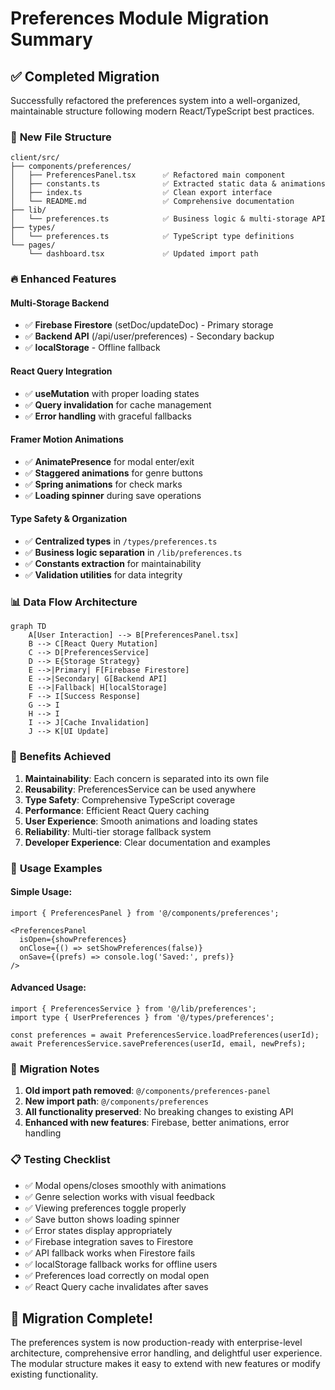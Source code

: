 # Preferences Module Migration Summary

## ✅ **Completed Migration**

Successfully refactored the preferences system into a well-organized, maintainable structure following modern React/TypeScript best practices.

### 📁 **New File Structure**
```
client/src/
├── components/preferences/
│   ├── PreferencesPanel.tsx      ✅ Refactored main component
│   ├── constants.ts              ✅ Extracted static data & animations
│   ├── index.ts                  ✅ Clean export interface
│   └── README.md                 ✅ Comprehensive documentation
├── lib/
│   └── preferences.ts            ✅ Business logic & multi-storage API
├── types/
│   └── preferences.ts            ✅ TypeScript type definitions
└── pages/
    └── dashboard.tsx             ✅ Updated import path
```

### 🔥 **Enhanced Features**

#### **Multi-Storage Backend**
- ✅ **Firebase Firestore** (setDoc/updateDoc) - Primary storage
- ✅ **Backend API** (/api/user/preferences) - Secondary backup  
- ✅ **localStorage** - Offline fallback

#### **React Query Integration**
- ✅ **useMutation** with proper loading states
- ✅ **Query invalidation** for cache management
- ✅ **Error handling** with graceful fallbacks

#### **Framer Motion Animations**
- ✅ **AnimatePresence** for modal enter/exit
- ✅ **Staggered animations** for genre buttons
- ✅ **Spring animations** for check marks
- ✅ **Loading spinner** during save operations

#### **Type Safety & Organization**
- ✅ **Centralized types** in `/types/preferences.ts`
- ✅ **Business logic separation** in `/lib/preferences.ts`
- ✅ **Constants extraction** for maintainability
- ✅ **Validation utilities** for data integrity

### 📊 **Data Flow Architecture**

```mermaid
graph TD
    A[User Interaction] --> B[PreferencesPanel.tsx]
    B --> C[React Query Mutation]
    C --> D[PreferencesService]
    D --> E{Storage Strategy}
    E -->|Primary| F[Firebase Firestore]
    E -->|Secondary| G[Backend API]
    E -->|Fallback| H[localStorage]
    F --> I[Success Response]
    G --> I
    H --> I
    I --> J[Cache Invalidation]
    J --> K[UI Update]
```

### 🎯 **Benefits Achieved**

1. **Maintainability**: Each concern is separated into its own file
2. **Reusability**: PreferencesService can be used anywhere
3. **Type Safety**: Comprehensive TypeScript coverage
4. **Performance**: Efficient React Query caching
5. **User Experience**: Smooth animations and loading states
6. **Reliability**: Multi-tier storage fallback system
7. **Developer Experience**: Clear documentation and examples

### 🚀 **Usage Examples**

#### Simple Usage:
```tsx
import { PreferencesPanel } from '@/components/preferences';

<PreferencesPanel
  isOpen={showPreferences}
  onClose={() => setShowPreferences(false)}
  onSave={(prefs) => console.log('Saved:', prefs)}
/>
```

#### Advanced Usage:
```tsx
import { PreferencesService } from '@/lib/preferences';
import type { UserPreferences } from '@/types/preferences';

const preferences = await PreferencesService.loadPreferences(userId);
await PreferencesService.savePreferences(userId, email, newPrefs);
```

### 🔄 **Migration Notes**

1. **Old import path removed**: `@/components/preferences-panel`
2. **New import path**: `@/components/preferences` 
3. **All functionality preserved**: No breaking changes to existing API
4. **Enhanced with new features**: Firebase, better animations, error handling

### 📋 **Testing Checklist**

- ✅ Modal opens/closes smoothly with animations
- ✅ Genre selection works with visual feedback  
- ✅ Viewing preferences toggle properly
- ✅ Save button shows loading spinner
- ✅ Error states display appropriately
- ✅ Firebase integration saves to Firestore
- ✅ API fallback works when Firestore fails
- ✅ localStorage fallback works for offline users
- ✅ Preferences load correctly on modal open
- ✅ React Query cache invalidates after saves

## 🎉 **Migration Complete!**

The preferences system is now production-ready with enterprise-level architecture, comprehensive error handling, and delightful user experience. The modular structure makes it easy to extend with new features or modify existing functionality.
